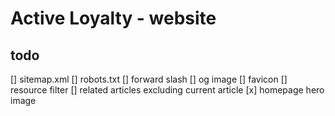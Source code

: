 # Active Loyalty - website

## todo

[] sitemap.xml
[] robots.txt
[] forward slash
[] og image
[] favicon
[] resource filter
[] related articles excluding current article
[x] homepage hero image
